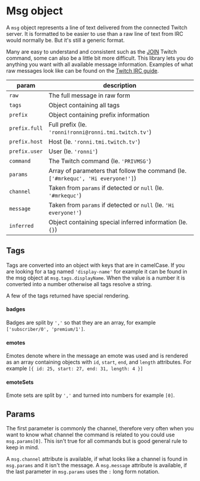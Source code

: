 # Msg object

A `msg` object represents a line of text delivered from the connected Twitch server. It is formatted to be easier to use than a raw line of text from IRC would normally be. But it's still a generic format.

Many are easy to understand and consistent such as the [JOIN](https://dev.twitch.tv/docs/irc/chat-rooms/#join-twitch-chat-rooms) Twitch command, some can also be a little bit more difficult. This library lets you do anything you want with all available message information. Examples of what raw messages look like can be found on the [Twitch IRC guide](https://dev.twitch.tv/docs/irc/guide/).

| param | description |
| - | - |
| `raw` | The full message in raw form |
| `tags` | Object containing all tags |
| `prefix` | Object containing prefix information |
| `prefix.full` | Full prefix (Ie. `'ronni!ronni@ronni.tmi.twitch.tv'`) |
| `prefix.host` | Host (Ie. `'ronni.tmi.twitch.tv'`) |
| `prefix.user` | User (Ie. `'ronni'`) |
| `command` | The Twitch command (Ie. `'PRIVMSG'`) |
| `params` | Array of parameters that follow the command (Ie. `['#mrkequc', 'Hi everyone!']`) |
| `channel` | Taken from `params` if detected or `null` (Ie. `'#mrkequc'`) |
| `message` | Taken from `params` if detected or `null` (Ie. `'Hi everyone!'`) |
| `inferred` | Object containing special inferred information (Ie. `{}`) |

## Tags

Tags are converted into an object with keys that are in camelCase. If you are looking for a tag named `'display-name'` for example it can be found in the msg object at `msg.tags.displayName`. When the value is a number it is converted into a number otherwise all tags resolve a string.

A few of the tags returned have special rendering.

#### badges

Badges are split by `','` so that they are an array, for example `['subscriber/0', 'premium/1']`.

#### emotes

Emotes denote where in the message an emote was used and is rendered as an array containing objects with `id`, `start`, `end`, and `length` attributes. For example `[{ id: 25, start: 27, end: 31, length: 4 }]`

#### emoteSets

Emote sets are split by `','` and turned into numbers for example `[0]`.

## Params

The first parameter is commonly the channel, therefore very often when you want to know what channel the command is related to you could use `msg.params[0]`. This isn't true for all commands but is good general rule to keep in mind.

A `msg.channel` attribute is available, if what looks like a channel is found in `msg.params` and it isn't the message. A `msg.message` attribute is available, if the last parameter in `msg.params` uses the `:` long form notation.
